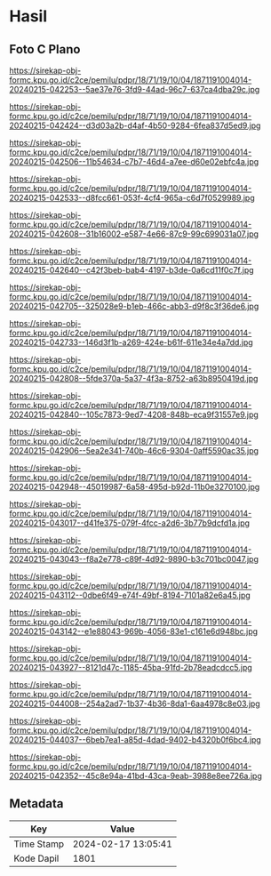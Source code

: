 # Hasil

## Foto C Plano

https://sirekap-obj-formc.kpu.go.id/c2ce/pemilu/pdpr/18/71/19/10/04/1871191004014-20240215-042253--5ae37e76-3fd9-44ad-96c7-637ca4dba29c.jpg

https://sirekap-obj-formc.kpu.go.id/c2ce/pemilu/pdpr/18/71/19/10/04/1871191004014-20240215-042424--d3d03a2b-d4af-4b50-9284-6fea837d5ed9.jpg

https://sirekap-obj-formc.kpu.go.id/c2ce/pemilu/pdpr/18/71/19/10/04/1871191004014-20240215-042506--11b54634-c7b7-46d4-a7ee-d60e02ebfc4a.jpg

https://sirekap-obj-formc.kpu.go.id/c2ce/pemilu/pdpr/18/71/19/10/04/1871191004014-20240215-042533--d8fcc661-053f-4cf4-965a-c6d7f0529989.jpg

https://sirekap-obj-formc.kpu.go.id/c2ce/pemilu/pdpr/18/71/19/10/04/1871191004014-20240215-042608--31b16002-e587-4e66-87c9-99c699031a07.jpg

https://sirekap-obj-formc.kpu.go.id/c2ce/pemilu/pdpr/18/71/19/10/04/1871191004014-20240215-042640--c42f3beb-bab4-4197-b3de-0a6cd11f0c7f.jpg

https://sirekap-obj-formc.kpu.go.id/c2ce/pemilu/pdpr/18/71/19/10/04/1871191004014-20240215-042705--325028e9-b1eb-466c-abb3-d9f8c3f36de6.jpg

https://sirekap-obj-formc.kpu.go.id/c2ce/pemilu/pdpr/18/71/19/10/04/1871191004014-20240215-042733--146d3f1b-a269-424e-b61f-611e34e4a7dd.jpg

https://sirekap-obj-formc.kpu.go.id/c2ce/pemilu/pdpr/18/71/19/10/04/1871191004014-20240215-042808--5fde370a-5a37-4f3a-8752-a63b8950419d.jpg

https://sirekap-obj-formc.kpu.go.id/c2ce/pemilu/pdpr/18/71/19/10/04/1871191004014-20240215-042840--105c7873-9ed7-4208-848b-eca9f31557e9.jpg

https://sirekap-obj-formc.kpu.go.id/c2ce/pemilu/pdpr/18/71/19/10/04/1871191004014-20240215-042906--5ea2e341-740b-46c6-9304-0aff5590ac35.jpg

https://sirekap-obj-formc.kpu.go.id/c2ce/pemilu/pdpr/18/71/19/10/04/1871191004014-20240215-042948--45019987-6a58-495d-b92d-11b0e3270100.jpg

https://sirekap-obj-formc.kpu.go.id/c2ce/pemilu/pdpr/18/71/19/10/04/1871191004014-20240215-043017--d41fe375-079f-4fcc-a2d6-3b77b9dcfd1a.jpg

https://sirekap-obj-formc.kpu.go.id/c2ce/pemilu/pdpr/18/71/19/10/04/1871191004014-20240215-043043--f8a2e778-c89f-4d92-9890-b3c701bc0047.jpg

https://sirekap-obj-formc.kpu.go.id/c2ce/pemilu/pdpr/18/71/19/10/04/1871191004014-20240215-043112--0dbe6f49-e74f-49bf-8194-7101a82e6a45.jpg

https://sirekap-obj-formc.kpu.go.id/c2ce/pemilu/pdpr/18/71/19/10/04/1871191004014-20240215-043142--e1e88043-969b-4056-83e1-c161e6d948bc.jpg

https://sirekap-obj-formc.kpu.go.id/c2ce/pemilu/pdpr/18/71/19/10/04/1871191004014-20240215-043927--8121d47c-1185-45ba-91fd-2b78eadcdcc5.jpg

https://sirekap-obj-formc.kpu.go.id/c2ce/pemilu/pdpr/18/71/19/10/04/1871191004014-20240215-044008--254a2ad7-1b37-4b36-8da1-6aa4978c8e03.jpg

https://sirekap-obj-formc.kpu.go.id/c2ce/pemilu/pdpr/18/71/19/10/04/1871191004014-20240215-044037--6beb7ea1-a85d-4dad-9402-b4320b0f6bc4.jpg

https://sirekap-obj-formc.kpu.go.id/c2ce/pemilu/pdpr/18/71/19/10/04/1871191004014-20240215-042352--45c8e94a-41bd-43ca-9eab-3988e8ee726a.jpg


## Metadata

| Key        | Value               |
| ---------- | ------------------- |
| Time Stamp | 2024-02-17 13:05:41 |
| Kode Dapil | 1801                |



